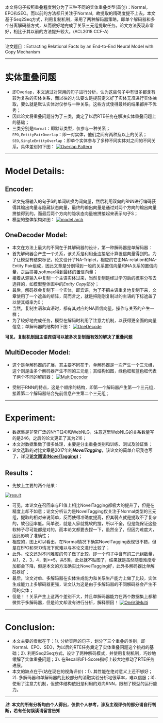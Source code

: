 本文将句子按照重叠程度划分为了三种不同的实体重叠类型(首创)：Normal，EPO和SEO。而以前的方法都只关注于Normal，故提取的精确度提不上去。本文基于Seq2Seq方式，利用复制机制，采用了两种解码器策略，即单个解码器和多个分离解码器方式，从而很好地完成了关系三元组提取任务。论文方法表现非常好，相比于其以前的方法提升较大。(ACL2018 CCF-A)
<!--more-->

<hr>

论文题目：Extracting Relational Facts by an End-to-End Neural Model with Copy Mechanism

<hr>

# 实体重叠问题
- 即Overlap，本文通过对常用的句子进行分析，认为这些句子中有很多都含有较为复杂的实体关系，而以往的方法要么是提前定义好了实体无须进行实体抽取，要么就是默认实体对仅参与一种关系。这些方式使得最终的结果都并不优秀；
- 因此论文将重叠问题分为了三类，奠定了以后RTE任务在解决实体重叠问题上的基础；
- 三类分别是`Normal`：即默认类型，仅参与一种关系；`EPO,EntityPairOverlap`：即一对实体，他们之间有两种及以上的关系；`SEO,SingleEntityOverlap`：即单个实体参与了多种不同实体对之间的不同关系，具体差别如下图：
[![Overlap Pattern](https://s2.loli.net/2022/01/23/4icvI2qjp8ghmU6.png "Overlap Pattern")](https://s2.loli.net/2022/01/23/4icvI2qjp8ghmU6.png "Overlap Pattern")

<hr>

# Model Details:
## Encoder:
- 论文先将输入的句子S的单词转换为词向量，然后利用双向的RNN进行编码获得其输出向量与隐藏状态向量，最终的输出向量是通过对两个方向的输出向量拼接得到的。而最后两个方向的隐状态向量被拼接起来表示句子S；
- 模型的整体架构如图：
[![model arch](https://s2.loli.net/2022/01/23/t1W3RqKLxdyO9cn.png "model arch")](https://s2.loli.net/2022/01/23/t1W3RqKLxdyO9cn.png "model arch")

## OneDecoder Model:
- 本文在方法上最大的不同在于其解码器的设计，第一种解码器是单解码器：
- 首先解码器会产生一个关系，该关系是利用全连接层计算置信向量得到的。为了让模型有结束标记，论文设计了NA-Triplet，相应的它由NA-relation和NA-Entity Pair组成，因此文章是分别得到一般的关系置信向量和NA关系的置信向量，之后拼接,softmax得到最终的置信向量；
- 接着从源输入中复制一个主语实体过来，当然复制是经过学习后的概率分布去选择的，如模型整体图中的*Entity Copy*部分；
- 最后，解码器会复制下一个实体，即宾语，为了不把主语重复地复制下来，文章使用了一个遮盖的矩阵，简而言之，就是把刚刚复制过的主语的下标遮盖了以使其概率为0；
- 当然，复制主语和宾语时，都有其对应的NA置信向量，操作与关系的产生一样；
- 为了较好地完成任务，模型在解码时利用了注意力机制，以获得更全面的向量信息；单解码器的结构如下图：
[![OneDecode](https://s2.loli.net/2022/01/23/gXScsTIHCVh16nZ.png "OneDecode")](https://s2.loli.net/2022/01/23/gXScsTIHCVh16nZ.png "OneDecode")

**可见，复制机制因主语宾语可以被多次复制而有效的解决了重叠问题**

## MultiDecoder Model:
- 这个是单解码器的扩展，其主要不同在于，单解码器是一次产生一个三元组，这个则是由多个解码器产生不同的三元组；其结构如图，绿色框和蓝色框代表了两个不同的解码器：
[![MultiDecoder](https://s2.loli.net/2022/01/23/AR1ctkDwBJuxYz8.png "MultiDecoder")](https://s2.loli.net/2022/01/23/AR1ctkDwBJuxYz8.png "MultiDecoder")

- 受制于RNN的特点，这是个顺序的结构，即第一个解码器产生第一个三元组，接着第二个解码器结合先前信息产生第二个三元组；

<hr>

# Experiment:
- 数据集是非常广泛的NYT(24)和WebNLG，注意这里WebNLG的关系数量写的是246，之后的论文更正了其为216；
- 本文对数据集做了很多处理，主要是分出重叠类别和训练、测试及验证集；
- 论文选取的对比文章是2017年的***NovelTagging***，该论文的简单介绍我也写了，详见<a href="http://aca.abelcse.cn/index.php/archives/73/">**论文阅读(NovelTagging)**</a>；
## Results：
- 先放上主要的两个结果：

[![result](https://s2.loli.net/2022/01/23/CA9WYdky7jgb3Ma.png "result")](https://s2.loli.net/2022/01/23/CA9WYdky7jgb3Ma.png "result")

- 可见，本论文在召回率与F1值上相比NovelTagging都极大的提升了，但是在精度上却不如意；论文分析认为是NovelTagging仅关注于Normal类型的三元组，提取的相对来说简单，反而使得准确度提高，但其弱点就是提取不了复杂的，故召回率低。简单说，就是人家就挑软的捏，所以不全，但是能保证这些软柿子尽可能都是对的，而本论文都要去捏一下，虽然全了，但因为难度大，因此影响了准确性；
- 相应的，图上可以看出，在Normal情况下确实NovelTagging表现很不错，但是在EPO和SEO情况下就难以与本论文进行比较了；
- 此外，论文还对不同难度的句子做了比较，即一个句子中含有的三元组数量，从1，2，3，4，到>=5，共5类，此处就不贴图了，结果就是虽然随着难度增加都会下降，但是本文的方法确实比NovelTagging好，此外多解码器比单解码器好；
- 最后，论文对单、多解码器在实体生成能力和关系生产能力上做了比较，实体生成能力上多解码器更强，论文认为这是由于多解码器的不同解码器会产生不同的实体；
- 但是！！关系产生上这两个差别不大，并且单解码器能力在两个数据集上都稍微优于多解码器，但是论文却没有进行分析，解释原因！
[![OneVSMulti](https://s2.loli.net/2022/01/23/3pSYqKeGr7Umk4b.png "OneVSMulti")](https://s2.loli.net/2022/01/23/3pSYqKeGr7Umk4b.png "OneVSMulti")

<hr>

# Conclusion:
- 本文主要的贡献在于：1). 分析实际的句子，划分了三个重叠的类别，即Normal、EPO、SEO，为以后的RTE任务奠定了实体重叠问题这个挑战的基础；2). 利用Seq2Seq方式，设计了两种解码模式，并使用复制机制，巧妙地缓解了实体重叠问题；3). 在Recall和F1-Score指标上较大地推动了RTE任务进展。
- 本文的缺点在于(站在现在的视角评价)：1). 其性能在绝对意义上还不够好；2). 多解码器和单解码器的比较部分的消融实验分析地很草率，难以信服；3). 使用了注意力机制，但整体结构依旧是利用的双向RNN，限制了模型的运行能力。

<hr>

***注***: **本文的所有分析均由个人得出，仅供个人参考，涉及主观评价的部分请自行判断，若有任何误读请留言告知**

<hr>